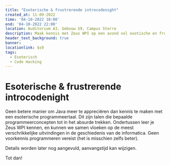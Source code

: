 ```yaml
---
title: "Esoterische & frustrerende introcodenight"
created_at: 11-09-2022
time: '04-10-2022 18:00'
end: '04-10-2022 22:00'
location: Auditorium A3, Gebouw S9, Campus Sterre
description: Maak kennis met Zeus WPI op een avond vol exotische en frustrerende programmeertalen
header_text_background: true
banner:
locationlink: $s9
tags:
  - Esoterisch
  - Code Hacking
---
```


# Esoterische & frustrerende introcodenight

Geen betere manier om Java meer te appreciëren dan kennis te maken met een esoterische programmeertaal. Dit zijn talen die bepaalde programmeerconcepten tot in het absurde trekken. Ondertussen leer je Zeus WPI kennen, en kunnen we samen vloeken op de meest verschrikkelijke uitvindingen in de geschiedenis van de informatica. Geen voorkennis programmeren vereist (het is misschien zelfs beter).

Details worden later nog aangevuld, aanvangstijd kan wijzigen.

Tot dan!
